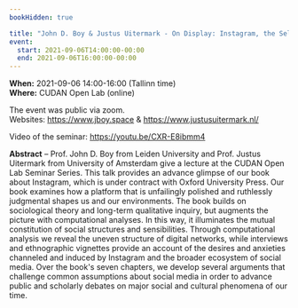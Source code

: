 ```yaml
---
bookHidden: true

title: "John D. Boy & Justus Uitermark - On Display: Instagram, the Self, and the City"
event:
  start: 2021-09-06T14:00:00-00:00
  end: 2021-09-06T16:00:00-00:00
---
```


**When:** 2021-09-06 14:00-16:00 (Tallinn time)  
**Where:** CUDAN Open Lab (online)  

The event was public via zoom.      
Websites: https://www.jboy.space & https://www.justusuitermark.nl/

Video of the seminar: https://youtu.be/CXR-E8ibmm4  

<!--more-->
**Abstract** – Prof. John D. Boy from Leiden University and Prof. Justus Uitermark from University of Amsterdam give a lecture at the CUDAN Open Lab Seminar Series. This talk provides an advance glimpse of our book about Instagram, which is under contract with Oxford University Press. Our book examines how a platform that is unfailingly polished and ruthlessly judgmental shapes us and our environments. The book builds on sociological theory and long-term qualitative inquiry, but augments the picture with computational analyses. In this way, it illuminates the mutual constitution of social structures and sensibilities. Through computational analysis we reveal the uneven structure of digital networks, while interviews and ethnographic vignettes provide an account of the desires and anxieties channeled and induced by Instagram and the broader ecosystem of social media. Over the book's seven chapters, we develop several arguments that challenge common assumptions about social media in order to advance public and scholarly debates on major social and cultural phenomena of our time.

